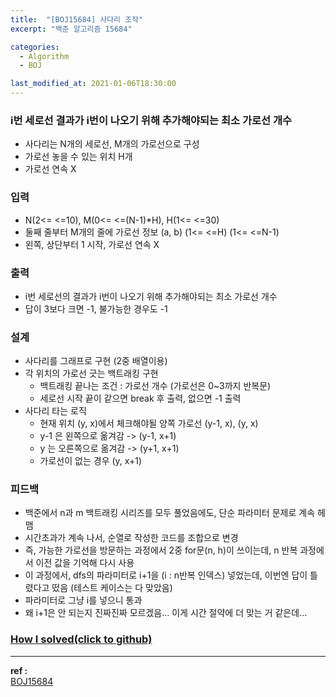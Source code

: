 ```yaml
---
title:  "[BOJ15684] 사다리 조작"
excerpt: "백준 알고리즘 15684"

categories:
  - Algorithm
  - BOJ

last_modified_at: 2021-01-06T18:30:00
---
```


### i번 세로선 결과가 i번이 나오기 위해 추가해야되는 최소 가로선 개수
- 사다리는 N개의 세로선, M개의 가로선으로 구성
- 가로선 놓을 수 있는 위치 H개
- 가로선 연속 X

### 입력
- N(2<= <=10), M(0<= <=(N-1)*H), H(1<= <=30)
- 둘째 줄부터 M개의 줄에 가로선 정보 (a, b) (1<= <=H) (1<= <=N-1)
- 왼쪽, 상단부터 1 시작, 가로선 연속 X

### 출력
- i번 세로선의 결과가 i번이 나오기 위해 추가해야되는 최소 가로선 개수
- 답이 3보다 크면 -1, 불가능한 경우도 -1

### 설계
- 사다리를 그래프로 구현 (2중 배열이용)
- 각 위치의 가로선 긋는 백트래킹 구현
    - 백트래킹 끝나는 조건 : 가로선 개수 (가로선은 0~3까지 반복문)
    - 세로선 시작 끝이 같으면 break 후 출력, 없으면 -1 출력
- 사다리 타는 로직
    - 현재 위치 (y, x)에서 체크해야될 양쪽 가로선 (y-1, x), (y, x)
    - y-1 은 왼쪽으로 옮겨감 -> (y-1, x+1)
    - y 는 오른쪽으로 옮겨감 -> (y+1, x+1)
    - 가로선이 없는 경우 (y, x+1)

### 피드백
- 백준에서 n과 m 백트래킹 시리즈를 모두 풀었음에도, 단순 파라미터 문제로 계속 헤맴
- 시간초과가 계속 나서, 순열로 작성한 코드를 조합으로 변경
- 즉, 가능한 가로선을 방문하는 과정에서 2중 for문(n, h)이 쓰이는데, n 반복 과정에서 이전 값을 기억해 다시 사용
- 이 과정에서, dfs의 파라미터로 i+1을 (i : n반복 인덱스) 넣었는데, 이번엔 답이 틀렸다고 떴음 (테스트 케이스는 다 맞았음)
- 파라미터로 그냥 i를 넣으니 통과
- 왜 i+1은 안 되는지 진짜진짜 모르겠음… 이게 시간 절약에 더 맞는 거 같은데…


### [How I solved(click to github)](https://github.com/mindflip/Algorithm_BOJ/blob/master/boj15684.cpp)

----
**ref :**  
[BOJ15684](https://www.acmicpc.net/problem/15684)